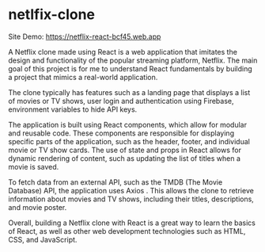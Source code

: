 # netlfix-clone


Site Demo: https://netflix-react-bcf45.web.app

A Netflix clone made using React is a web application that imitates the design and functionality of the popular streaming platform, Netflix. The main goal of this project is for me to understand React fundamentals by building a project that mimics a real-world application.

The clone typically has features such as a landing page that displays a list of movies or TV shows, user login and authentication using Firebase, environment variables to hide API keys.

The application is built using React components, which allow for modular and reusable code. These components are responsible for displaying specific parts of the application, such as the header, footer, and individual movie or TV show cards. The use of state and props in React allows for dynamic rendering of content, such as updating the list of titles when a movie is saved.

To fetch data from an external API, such as the TMDB (The Movie Database) API, the application uses Axios . This allows the clone to retrieve information about movies and TV shows, including their titles, descriptions, and movie poster.

Overall, building a Netflix clone with React is a great way to learn the basics of React, as well as other web development technologies such as HTML, CSS, and JavaScript.
